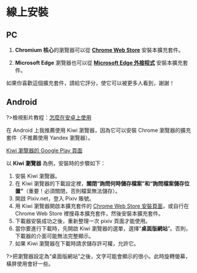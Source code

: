 # 線上安裝

## PC

1. **Chromium 核心**的瀏覽器可以從 **[Chrome Web Store](https://chrome.google.com/webstore/detail/powerful-pixiv-downloader/dkndmhgdcmjdmkdonmbgjpijejdcilfh ':target=_blank')** 安裝本擴充套件。

2. **Microsoft Edge** 瀏覽器也可以從 **[Microsoft Edge 外接程式](https://microsoftedge.microsoft.com/addons/detail/hpcoocgpiepjcngmhhknkflhpkoklphp ':target=_blank')** 安裝本擴充套件。

如果你喜歡這個擴充套件，請給它評分，使它可以被更多人看到，謝謝！

## Android

?>檢視影片教程：[怎麼在安卓上使用](https://www.youtube.com/watch?v=7yaE1zYjlxE&list=PLO2Mj4AiZzWEpN6x_lAG8mzeNyJzd478d&index=5 ':target=_blank')

在 Android 上我推薦使用 Kiwi 瀏覽器，因為它可以安裝 Chrome 瀏覽器的擴充套件（不推薦使用 Yandex 瀏覽器）。

[Kiwi 瀏覽器的 Google Play 頁面](https://play.google.com/store/apps/details?id=com.kiwibrowser.browser&hl=en&gl=US)

以 **Kiwi 瀏覽器** 為例，安裝時的步驟如下：

1. 安裝 Kiwi 瀏覽器。
2. 在 Kiwi 瀏覽器的下載設定裡，**關閉“詢問何時儲存檔案”和“詢問檔案儲存位置”**（重要！必須關閉，否則檔案無法儲存）。
3. 開啟 Pixiv.net，登入 Pixiv 賬號。
4. 用 Kiwi 瀏覽器開啟本擴充套件的 [Chrome Web Store 安裝頁面](https://chrome.google.com/webstore/detail/powerful-pixiv-downloader/dkndmhgdcmjdmkdonmbgjpijejdcilfh ':target=_blank')，或自行在 Chrome Web Store 裡搜尋本擴充套件，然後安裝本擴充套件。
5. 下載器安裝成功之後，重新整理一次 pixiv 頁面才能使用。
6. 當你要進行下載時，先開啟 Kiwi 瀏覽器的選單，選擇“**桌面版網站**”。否則，下載器的介面可能無法完整顯示。
7. 如果 Kiwi 瀏覽器在下載時請求儲存許可權，允許它。

?>把瀏覽器設定為“桌面版網站”之後，文字可能會顯示的很小。此時旋轉螢幕，橫屏使用會好一些。